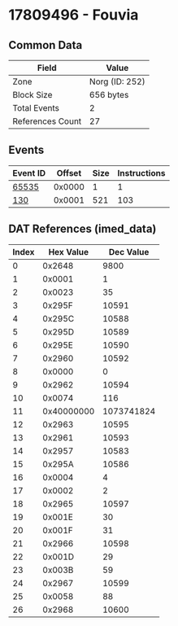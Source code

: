# 17809496 - Fouvia

## Common Data

| Field            | Value          |
|------------------|----------------|
| Zone             | Norg (ID: 252) |
| Block Size       | 656 bytes      |
| Total Events     | 2              |
| References Count | 27             |

## Events

| Event ID            | Offset   |   Size |   Instructions |
|---------------------|----------|--------|----------------|
| [65535](./65535.md) | 0x0000   |      1 |              1 |
| [130](./130.md)     | 0x0001   |    521 |            103 |

## DAT References (imed_data)

|   Index | Hex Value   |   Dec Value |
|---------|-------------|-------------|
|       0 | 0x2648      |        9800 |
|       1 | 0x0001      |           1 |
|       2 | 0x0023      |          35 |
|       3 | 0x295F      |       10591 |
|       4 | 0x295C      |       10588 |
|       5 | 0x295D      |       10589 |
|       6 | 0x295E      |       10590 |
|       7 | 0x2960      |       10592 |
|       8 | 0x0000      |           0 |
|       9 | 0x2962      |       10594 |
|      10 | 0x0074      |         116 |
|      11 | 0x40000000  |  1073741824 |
|      12 | 0x2963      |       10595 |
|      13 | 0x2961      |       10593 |
|      14 | 0x2957      |       10583 |
|      15 | 0x295A      |       10586 |
|      16 | 0x0004      |           4 |
|      17 | 0x0002      |           2 |
|      18 | 0x2965      |       10597 |
|      19 | 0x001E      |          30 |
|      20 | 0x001F      |          31 |
|      21 | 0x2966      |       10598 |
|      22 | 0x001D      |          29 |
|      23 | 0x003B      |          59 |
|      24 | 0x2967      |       10599 |
|      25 | 0x0058      |          88 |
|      26 | 0x2968      |       10600 |
